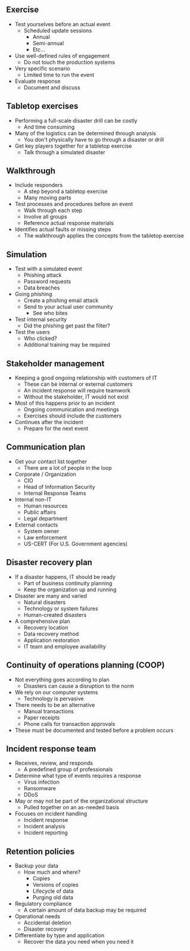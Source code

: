 ## Exercise
- Test yourselves before an actual event
	- Scheduled update sessions
		- Annual
		- Semi-annual
		- Etc...
- Use well-defined rules of engagement
	- Do not touch the production systems
- Very specific scenario
	- Limited time to run the event
- Evaluate response
	- Document and discuss
## Tabletop exercises
- Performing a full-scale disaster drill can be costly
	- And time consuming
- Many of the logistics can be determined through analysis
	- You don't physically have to go through a disaster or drill
- Get key players together for a tabletop exercise
	- Talk through a simulated disaster
## Walkthrough
- Include responders
	- A step beyond a tabletop exercise
	- Many moving parts
- Test processes and procedures before an event
	- Walk through each step
	- Involve all groups
	- Reference actual response materials
- Identifies actual faults or missing steps
	- The walkthrough applies the concepts from the tabletop exercise
## Simulation
- Test with a simulated event
	- Phishing attack
	- Password requests
	- Data breaches
- Going phishing
	- Create a phishing email attack
	- Send to your actual user community
		- See who bites
- Test internal security
	- Did the phishing get past the filter?
- Test the users
	- Who clicked?
	- Additional training may be required
## Stakeholder management
- Keeping a good ongoing relationship with customers of IT
	- These can be internal or external customers
	- An incident response will require teamwork
	- Without the stakeholder, IT would not exist
- Most of this happens prior to an incident
	- Ongoing communication and meetings
	- Exercises should include the customers
- Continues after the incident
	- Prepare for the next event
## Communication plan
- Get your contact list together
	- There are a lot of people in the loop
- Corporate / Organization
	- CIO
	- Head of Information Security
	- Internal Response Teams
- Internal non-IT
	- Human resources
	- Public affairs
	- Legal department
- External contacts
	- System owner
	- Law enforcement
	- US-CERT (For U.S. Government agencies)
## Disaster recovery plan
- If a disaster happens, IT should be ready
	- Part of business continuity planning
	- Keep the organization up and running
- Disaster are many and varied
	- Natural disasters
	- Technology or system failures
	- Human-created disasters
- A comprehensive plan
	- Recovery location
	- Data recovery method
	- Application restoration
	- IT team and employee availability
## Continuity of operations planning (COOP)
- Not everything goes according to plan
	- Disasters can cause a disruption to the norm
- We rely on our computer systems
	- Technology is pervasive
- There needs to be an alternative
	- Manual transactions
	- Paper receipts
	- Phone calls for transaction approvals
- These must be documented and tested before a problem occurs
## Incident response team
- Receives, review, and responds
	- A predefined group of professionals
- Determine what type of events requires a response
	- Virus infection
	- Ransomware
	- DDoS
- May or may not be part of the organizational structure
	- Pulled together on an as-needed basis
- Focuses on incident handling
	- Incident response
	- Incident analysis
	- Incident reporting
## Retention policies
- Backup your data
	- How much and where?
		- Copies
		- Versions of copies
		- Lifecycle of data
		- Purging old data
- Regulatory compliance
	- A certain amount of data backup may be required
- Operational needs
	- Accidental deletion
	- Disaster recovery
- Differentiate by type and application
	- Recover the data you need when you need it


